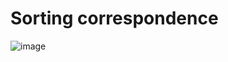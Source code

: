 # Sorting correspondence


![image](https://github.com/VegasYT/sort-mail/assets/51318919/c58bd3a3-8ee0-4e44-a50f-f3c94b20709c)
